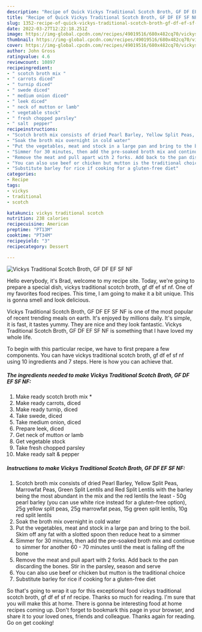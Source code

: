 ```yaml
---
description: "Recipe of Quick Vickys Traditional Scotch Broth, GF DF EF SF NF"
title: "Recipe of Quick Vickys Traditional Scotch Broth, GF DF EF SF NF"
slug: 1352-recipe-of-quick-vickys-traditional-scotch-broth-gf-df-ef-sf-nf
date: 2022-03-27T12:22:18.251Z
image: https://img-global.cpcdn.com/recipes/49019516/680x482cq70/vickys-traditional-scotch-broth-gf-df-ef-sf-nf-recipe-main-photo.jpg
thumbnail: https://img-global.cpcdn.com/recipes/49019516/680x482cq70/vickys-traditional-scotch-broth-gf-df-ef-sf-nf-recipe-main-photo.jpg
cover: https://img-global.cpcdn.com/recipes/49019516/680x482cq70/vickys-traditional-scotch-broth-gf-df-ef-sf-nf-recipe-main-photo.jpg
author: John Gross
ratingvalue: 4.6
reviewcount: 10897
recipeingredient:
- " scotch broth mix "
- " carrots diced"
- " turnip diced"
- " swede diced"
- " medium onion diced"
- " leek diced"
- " neck of mutton or lamb"
- " vegetable stock"
- " fresh chopped parsley"
- " salt  pepper"
recipeinstructions:
- "Scotch broth mix consists of dried Pearl Barley, Yellow Split Peas, Marrowfat Peas, Green Split Lentils and Red Split Lentils with the barley being the most abundant in the mix and the red lentils the least - 50g pearl barley (you can use white rice instead for a gluten-free option), 25g yellow split peas, 25g marrowfat peas, 15g green split lentils, 10g red split lentils"
- "Soak the broth mix overnight in cold water"
- "Put the vegetables, meat and stock in a large pan and bring to the boil. Skim off any fat with a slotted spoon then reduce heat to a simmer"
- "Simmer for 30 minutes, then add the pre-soaked broth mix and continue to simmer for another 60 - 70 minutes until the meat is falling off the bone"
- "Remove the meat and pull apart with 2 forks. Add back to the pan discarding the bones. Stir in the parsley, season and serve"
- "You can also use beef or chicken but mutton is the traditional choice"
- "Substitute barley for rice if cooking for a gluten-free diet"
categories:
- Recipe
tags:
- vickys
- traditional
- scotch

katakunci: vickys traditional scotch 
nutrition: 238 calories
recipecuisine: American
preptime: "PT13M"
cooktime: "PT34M"
recipeyield: "3"
recipecategory: Dessert

---
```



![Vickys Traditional Scotch Broth, GF DF EF SF NF](https://img-global.cpcdn.com/recipes/49019516/680x482cq70/vickys-traditional-scotch-broth-gf-df-ef-sf-nf-recipe-main-photo.jpg)

Hello everybody, it's Brad, welcome to my recipe site. Today, we're going to prepare a special dish, vickys traditional scotch broth, gf df ef sf nf. One of my favorites food recipes. This time, I am going to make it a bit unique. This is gonna smell and look delicious.

Vickys Traditional Scotch Broth, GF DF EF SF NF is one of the most popular of recent trending meals on earth. It's enjoyed by millions daily. It's simple, it is fast, it tastes yummy. They are nice and they look fantastic. Vickys Traditional Scotch Broth, GF DF EF SF NF is something that I have loved my whole life.




To begin with this particular recipe, we have to first prepare a few components. You can have vickys traditional scotch broth, gf df ef sf nf using 10 ingredients and 7 steps. Here is how you can achieve that.

<!--inarticleads1-->

##### The ingredients needed to make Vickys Traditional Scotch Broth, GF DF EF SF NF:

1. Make ready  scotch broth mix *
1. Make ready  carrots, diced
1. Make ready  turnip, diced
1. Take  swede, diced
1. Take  medium onion, diced
1. Prepare  leek, diced
1. Get  neck of mutton or lamb
1. Get  vegetable stock
1. Take  fresh chopped parsley
1. Make ready  salt &amp; pepper




<!--inarticleads2-->

##### Instructions to make Vickys Traditional Scotch Broth, GF DF EF SF NF:

1. Scotch broth mix consists of dried Pearl Barley, Yellow Split Peas, Marrowfat Peas, Green Split Lentils and Red Split Lentils with the barley being the most abundant in the mix and the red lentils the least - 50g pearl barley (you can use white rice instead for a gluten-free option), 25g yellow split peas, 25g marrowfat peas, 15g green split lentils, 10g red split lentils
1. Soak the broth mix overnight in cold water
1. Put the vegetables, meat and stock in a large pan and bring to the boil. Skim off any fat with a slotted spoon then reduce heat to a simmer
1. Simmer for 30 minutes, then add the pre-soaked broth mix and continue to simmer for another 60 - 70 minutes until the meat is falling off the bone
1. Remove the meat and pull apart with 2 forks. Add back to the pan discarding the bones. Stir in the parsley, season and serve
1. You can also use beef or chicken but mutton is the traditional choice
1. Substitute barley for rice if cooking for a gluten-free diet




So that's going to wrap it up for this exceptional food vickys traditional scotch broth, gf df ef sf nf recipe. Thanks so much for reading. I'm sure that you will make this at home. There is gonna be interesting food at home recipes coming up. Don't forget to bookmark this page in your browser, and share it to your loved ones, friends and colleague. Thanks again for reading. Go on get cooking!
